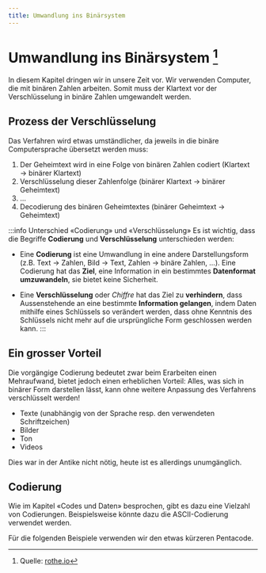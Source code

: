 ```yaml
---
title: Umwandlung ins Binärsystem
---
```


# Umwandlung ins Binärsystem [^1]
In diesem Kapitel dringen wir in unsere Zeit vor. Wir verwenden Computer, die mit binären Zahlen arbeiten. Somit muss der Klartext vor der Verschlüsselung in binäre Zahlen umgewandelt werden.

## Prozess der Verschlüsselung
Das Verfahren wird etwas umständlicher, da jeweils in die binäre Computersprache übersetzt werden muss:
1. Der Geheimtext wird in eine Folge von binären Zahlen codiert (Klartext → binärer Klartext)
2. Verschlüsselung dieser Zahlenfolge (binärer Klartext → binärer Geheimtext)
3. ...
4. Decodierung des binären Geheimtextes (binärer Geheimtext → Geheimtext)

:::info Unterschied «Codierung» und «Verschlüsselung»
Es ist wichtig, dass die Begriffe **Codierung** und **Verschlüsselung** unterschieden werden:

- Eine **Codierung** ist eine Umwandlung in eine andere Darstellungsform (z.B. Text → Zahlen, Bild → Text, Zahlen → binäre Zahlen, ...). Eine Codierung hat das **Ziel**, eine Information in ein bestimmtes **Datenformat umzuwandeln**, sie bietet keine Sicherheit.

- Eine **Verschlüsselung** oder *Chiffre* hat das Ziel zu **verhindern**, dass Aussenstehende an eine bestimmte **Information gelangen**, indem Daten mithilfe eines Schlüssels so verändert werden, dass ohne Kenntnis des Schlüssels nicht mehr auf die ursprüngliche Form geschlossen werden kann.
:::

## Ein grosser Vorteil
Die vorgängige Codierung bedeutet zwar beim Erarbeiten einen Mehraufwand, bietet jedoch einen erheblichen Vorteil: Alles, was sich in binärer Form darstellen lässt, kann ohne weitere Anpassung des Verfahrens verschlüsselt werden!

- Texte (unabhängig von der Sprache resp. den verwendeten Schriftzeichen)
- Bilder
- Ton
- Videos

Dies war in der Antike nicht nötig, heute ist es allerdings unumgänglich.

## Codierung
Wie im Kapitel «Codes und Daten» besprochen, gibt es dazu eine Vielzahl von Codierungen. Beispielsweise könnte dazu die ASCII-Codierung verwendet werden.

Für die folgenden Beispiele verwenden wir den etwas kürzeren Pentacode.

[^1]: Quelle: [rothe.io](https://rothe.io/?b=crypto&p=4464)